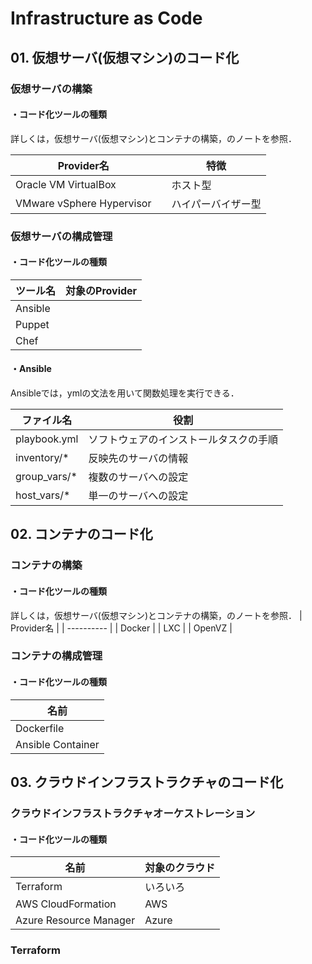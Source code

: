 # Infrastructure as Code

## 01. 仮想サーバ(仮想マシン)のコード化

### 仮想サーバの構築

#### ・コード化ツールの種類

詳しくは，仮想サーバ(仮想マシン)とコンテナの構築，のノートを参照．

| Provider名                |      | 特徴               |
| ------------------------- | ---- | ------------------ |
| Oracle VM VirtualBox      |      | ホスト型           |
| VMware vSphere Hypervisor |      | ハイパーバイザー型 |



### 仮想サーバの構成管理

#### ・コード化ツールの種類

| ツール名 | 対象のProvider |
| -------- | -------------- |
| Ansible  |                |
| Puppet   |                |
| Chef     |                |

#### ・Ansible

Ansibleでは，ymlの文法を用いて関数処理を実行できる．

| ファイル名   | 役割                                   |
| ------------ | -------------------------------------- |
| playbook.yml | ソフトウェアのインストールタスクの手順 |
| inventory/*  | 反映先のサーバの情報                   |
| group_vars/* | 複数のサーバへの設定                   |
| host_vars/*  | 単一のサーバへの設定                   |



## 02. コンテナのコード化

### コンテナの構築

#### ・コード化ツールの種類

詳しくは，仮想サーバ(仮想マシン)とコンテナの構築，のノートを参照．
| Provider名 |
| ---------- |
| Docker     |
| LXC        |
| OpenVZ     |



### コンテナの構成管理

#### ・コード化ツールの種類

| 名前              |
| ----------------- |
| Dockerfile        |
| Ansible Container |




## 03. クラウドインフラストラクチャのコード化

### クラウドインフラストラクチャオーケストレーション

#### ・コード化ツールの種類

| 名前                   | 対象のクラウド |
| ---------------------- | -------------- |
| Terraform              | いろいろ       |
| AWS CloudFormation     | AWS            |
| Azure Resource Manager | Azure          |

### Terraform
